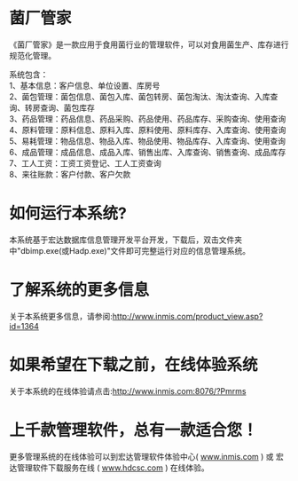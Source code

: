 # 菌厂管家

《菌厂管家》是一款应用于食用菌行业的管理软件，可以对食用菌生产、库存进行规范化管理。 

系统包含：   
1、基本信息：客户信息、单位设置、库房号   
2、菌包管理：菌包信息、菌包入库、菌包转房、菌包淘汰、淘汰查询、入库查询、转房查询、菌包库存   
3、药品管理：药品信息、药品采购、药品使用、药品库存、采购查询、使用查询   
4、原料管理：原料信息、原料入库、原料使用、原料库存、入库查询、使用查询   
5、易耗管理：物品信息、物品入库、物品使用、物品库存、入库查询、使用查询   
6、成品管理：成品信息、成品入库、销售出库、入库查询、销售查询、成品库存   
7、工人工资：工资工资登记、工人工资查询   
8、来往账款：客户付款、客户欠款 

# 如何运行本系统?

本系统基于宏达数据库信息管理开发平台开发，下载后，双击文件夹中"dbimp.exe(或Hadp.exe)"文件即可完整运行对应的信息管理系统。

# 了解系统的更多信息

关于本系统更多信息，请参阅:http://www.inmis.com/product_view.asp?id=1364

# 如果希望在下载之前，在线体验系统

关于本系统的在线体验请点击:http://www.inmis.com:8076/?Pmrms

# 上千款管理软件，总有一款适合您！

更多管理系统的在线体验可以到宏达管理软件体验中心( www.inmis.com ) 或 宏达管理软件下载服务在线 ( www.hdcsc.com ) 在线体验。

